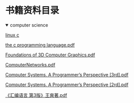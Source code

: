 # 书籍资料目录

<details open>
  <summary>computer science</summary>

  [linux c](./computer_science/LinuxC.pdf)

  [the c programming language.pdf](./computer_science/the%20c%20programming%20language.pdf)

  [Foundations of 3D Computer Graphics.pdf](./computer_science/Foundations%20of%203D%20Computer%20Graphics.pdf)

  [ComputerNetworks.pdf](./computer_science/ComputerNetworks.pdf)

  [Computer Systems. A Programmer’s Perspective [3rd].pdf](./computer_science/Computer%20Systems.%20A%20Programmer’s%20Perspective%20[3rd].pdf)

  [Computer Systems. A Programmer’s Perspective [2rd].pdf](./computer_science/Computer%20Systems.%20A%20Programmer’s%20Perspective%20[2rd].pdf)

  [《汇编语言 第3版》王爽著.pdf](./computer_science/《汇编语言%20第3版》王爽著.pdf)

</details>